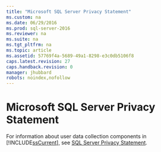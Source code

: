 ```yaml
---
title: "Microsoft SQL Server Privacy Statement"
ms.custom: na
ms.date: 06/29/2016
ms.prod: sql-server-2016
ms.reviewer: na
ms.suite: na
ms.tgt_pltfrm: na
ms.topic: article
ms.assetid: 57769f4a-5689-49a1-8298-e3c0db5106f8
caps.latest.revision: 27
caps.handback.revision: 0
manager: jhubbard
robots: noindex,nofollow
---
```

# Microsoft SQL Server Privacy Statement
For information about user data collection components in [!INCLUDE[ssCurrent](../../Topics/TopicNameContainA/tokens/ssCurrent_md.md)], see [SQL Server Privacy Statement](http://go.microsoft.com/fwlink/?LinkID=398120).